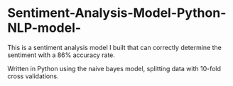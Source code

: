 # Sentiment-Analysis-Model-Python-NLP-model-
This is a sentiment analysis model I built that can correctly determine the sentiment with a 86% accuracy rate.

Written in Python using the naive bayes model, splitting data with 10-fold cross validations.
